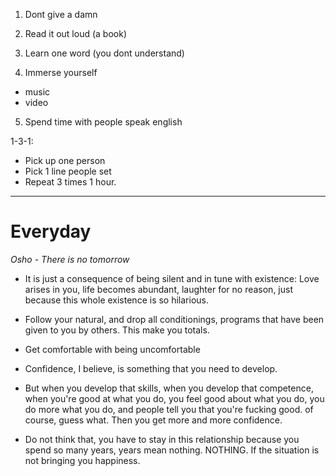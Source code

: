 1. Dont give a damn
2. Read it out loud (a book)
3. Learn one word (you dont understand)

4. Immerse yourself
- music
- video

5. Spend time with people speak english

1-3-1:
- Pick up one person
- Pick 1 line people set
- Repeat 3 times 1 hour.
------
# Everyday
*Osho - There is no tomorrow*

- It is just a consequence of being silent and in tune with existence: Love arises in you, life becomes abundant, laughter for no reason, just because this whole existence is so hilarious.

- Follow your natural, and drop all conditionings, programs that have been given to you by others. This make you totals.

- Get comfortable with being uncomfortable

- Confidence, I believe, is something that you need to develop.

- But when you develop that skills, when you develop that competence, when you're good at what you do, you feel good about what you do,
you do more what you do, and people tell you that you're fucking good. of course, guess what. Then you get more and more confidence.

- Do not think that, you have to stay in this relationship because you spend so many years, years mean nothing. NOTHING. If the situation is not bringing you happiness.

